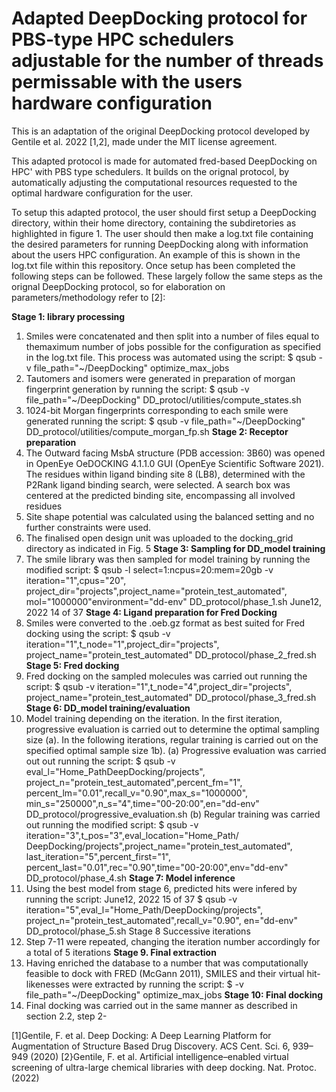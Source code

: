 # Adapted DeepDocking protocol for PBS-type HPC schedulers adjustable for the number of threads permissable with the users hardware configuration
This is an adaptation of the original DeepDocking protocol developed by Gentile et al. 2022 [1,2], made under the MIT license agreement.

This adapted protocol is made for automated fred-based DeepDocking on HPC' with PBS type schedulers. It builds on the orignal protocol, by automatically adjusting the computational resources requested to the optimal hardware configuration for the user. 

To setup this adapted protocol, the user should first setup a DeepDocking directory, within their home directory, containing the subdiretories as highlighted in figure 1. The user should then make a log.txt file containing the desired parameters for running DeepDocking along with information about the users HPC configuration. An example of this is shown in the log.txt file within this repository. 
Once setup has been completed the following steps can be followed. These largely follow the same steps as the orignal DeepDocking protocol, so for elaboration on parameters/methodology refer to [2]:

**Stage 1: library processing**
1. Smiles were concatenated and then split into a number of files equal to themaximum
number of jobs possible for the configuration as specified in the log.txt file. This process
was automated using the script:
$ qsub -v file_path="~/DeepDocking" optimize_max_jobs
2. Tautomers and isomers were generated in preparation of morgan fingerprint generation
by running the script:
$ qsub -v file_path="~/DeepDocking"
DD_protocl/utilities/compute_states.sh
3. 1024-bit Morgan fingerprints corresponding to each smile were generated running the
script:
$ qsub -v file_path="~/DeepDocking"
DD_protocol/utilities/compute_morgan_fp.sh
**Stage 2: Receptor preparation**
4. The Outward facing MsbA structure (PDB accession: 3B60) was opened in OpenEye
OeDOCKING 4.1.1.0 GUI (OpenEye Scientific Software 2021). The residues within ligand
binding site 8 (LB8), determined with the P2Rank ligand binding search, were selected.
A search box was centered at the predicted binding site, encompassing all involved
residues
5. Site shape potential was calculated using the balanced setting and no further constraints
were used.
6. The finalised open design unit was uploaded to the docking_grid directory as indicated
in Fig. 5
**Stage 3: Sampling for DD_model training**
7. The smile library was then sampled for model training by running the modified script:
$ qsub -l select=1:ncpus=20:mem=20gb -v iteration="1",cpus="20",
project_dir="projects",project_name="protein_test_automated",
mol="1000000"environment="dd-env" DD_protocol/phase_1.sh
June12, 2022 14 of 37
**Stage 4: Ligand preparation for Fred Docking**
8. Smiles were converted to the .oeb.gz format as best suited for Fred docking using the
script:
$ qsub -v iteration="1",t_node="1",project_dir="projects",
project_name="protein_test_automated" DD_protocol/phase_2_fred.sh
**Stage 5: Fred docking**
9. Fred docking on the sampled molecules was carried out running the script:
$ qsub -v iteration="1",t_node="4",project_dir="projects",
project_name="protein_test_automated" DD_protocol/phase_3_fred.sh
**Stage 6: DD_model training/evaluation**
10. Model training depending on the iteration. In the first iteration, progressive evaluation
is carried out to determine the optimal sampling size (a). In the following iterations,
regular training is carried out on the specified optimal sample size 1b).
(a) Progressive evaluation was carried out out running the script:
$ qsub -v eval\_l="Home_PathDeepDocking/projects",
project_n="protein_test_automated",percent_fm="1",
percent_lm="0.01",recall_v="0.90",max_s="1000000",
min_s="250000",n_s="4",time="00-20:00",en="dd-env"
DD_protocol/progressive_evaluation.sh
(b) Regular training was carried out running the modified script:
$ qsub -v iteration="3",t_pos="3",eval_location="Home_Path/
DeepDocking/projects",project_name="protein_test_automated",
last_iteration="5",percent_first="1",
percent_last="0.01",rec="0.90",time="00-20:00",env="dd-env"
DD_protocol/phase_4.sh
**Stage 7: Model inference**
11. Using the best model from stage 6, predicted hits were infered by running the script:
June12, 2022 15 of 37
$ qsub -v iteration="5",eval_l="Home_Path/DeepDocking/projects",
project_n="protein_test_automated",recall_v="0.90",
en="dd-env" DD_protocol/phase_5.sh
Stage 8 Successive iterations
12. Step 7-11 were repeated, changing the iteration number accordingly for a total of 5
iterations
**Stage 9. Final extraction**
13. Having enriched the database to a number that was computationally feasible to dock
with FRED (McGann 2011), SMILES and their virtual hit-likenesses were extracted by
running the script:
$ -v file_path="~/DeepDocking" optimize_max_jobs
**Stage 10: Final docking**
14. Final docking was carried out in the same manner as described in section 2.2, step 2-






[1]Gentile, F. et al. Deep Docking: A Deep Learning Platform for Augmentation of Structure Based Drug Discovery. ACS Cent. Sci. 6, 939–949 (2020)
[2}Gentile, F. et al. Artificial intelligence–enabled virtual screening of ultra-large chemical libraries with deep docking. Nat. Protoc. (2022)
